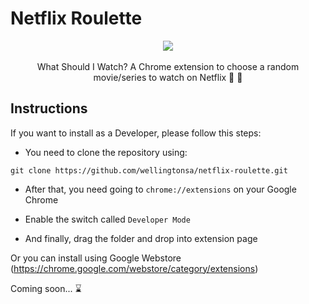 # Netflix Roulette
  <div align="center" display="flex">
    <Image src="https://raw.githubusercontent.com/wellingtonsa/netflix-roulette/master/assets/icon128.png"/>
  </div>
  <br>
  <div align="center">
    What Should I Watch? A Chrome extension to choose a random movie/series to watch on Netflix 🎥 🔀
  </div>

 ## Instructions
If you want to install as a Developer, please follow this steps:
- You need to clone the repository using:
```
git clone https://github.com/wellingtonsa/netflix-roulette.git
```
- After that, you need going to `chrome://extensions` on your Google Chrome

- Enable the switch called `Developer Mode`

- And finally, drag the folder and drop into extension page

Or you can install using Google Webstore (https://chrome.google.com/webstore/category/extensions)

Coming soon... ⌛